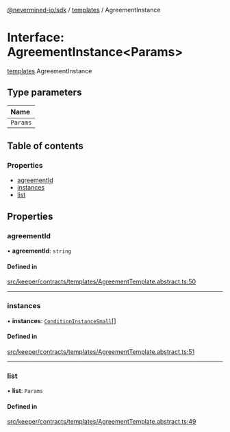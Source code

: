 [@nevermined-io/sdk](../code-reference.md) / [templates](../modules/templates.md) / AgreementInstance

# Interface: AgreementInstance<Params\>

[templates](../modules/templates.md).AgreementInstance

## Type parameters

| Name     |
| :------- |
| `Params` |

## Table of contents

### Properties

- [agreementId](templates.AgreementInstance.md#agreementid)
- [instances](templates.AgreementInstance.md#instances)
- [list](templates.AgreementInstance.md#list)

## Properties

### agreementId

• **agreementId**: `string`

#### Defined in

[src/keeper/contracts/templates/AgreementTemplate.abstract.ts:50](https://github.com/nevermined-io/sdk-js/blob/55f88d2/src/keeper/contracts/templates/AgreementTemplate.abstract.ts#L50)

---

### instances

• **instances**: [`ConditionInstanceSmall`](conditions.ConditionInstanceSmall.md)[]

#### Defined in

[src/keeper/contracts/templates/AgreementTemplate.abstract.ts:51](https://github.com/nevermined-io/sdk-js/blob/55f88d2/src/keeper/contracts/templates/AgreementTemplate.abstract.ts#L51)

---

### list

• **list**: `Params`

#### Defined in

[src/keeper/contracts/templates/AgreementTemplate.abstract.ts:49](https://github.com/nevermined-io/sdk-js/blob/55f88d2/src/keeper/contracts/templates/AgreementTemplate.abstract.ts#L49)
